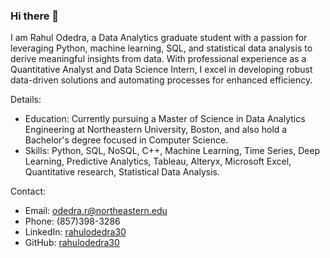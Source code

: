 ### Hi there 👋

I am Rahul Odedra, a Data Analytics graduate student with a passion for leveraging Python, machine learning, SQL, and statistical data analysis to derive meaningful insights from data. With professional experience as a Quantitative Analyst and Data Science Intern, I excel in developing robust data-driven solutions and automating processes for enhanced efficiency.

Details:
- Education: Currently pursuing a Master of Science in Data Analytics Engineering at Northeastern University, Boston, and also hold a Bachelor's degree focused in Computer Science.
- Skills: Python, SQL, NoSQL, C++, Machine Learning, Time Series, Deep Learning, Predictive Analytics, Tableau, Alteryx, Microsoft Excel, Quantitative research, Statistical Data Analysis.

Contact:
- Email: odedra.r@northeastern.edu 
- Phone: (857)398-3286 
- LinkedIn: [rahulodedra30](https://www.linkedin.com/in/rahulodedra30) 
- GitHub: [rahulodedra30](https://github.com/rahulodedra30)
